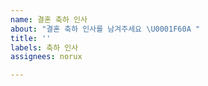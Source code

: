```yaml
---
name: 결혼 축하 인사
about: "결혼 축하 인사를 남겨주세요 \U0001F60A "
title: ''
labels: 축하 인사
assignees: norux

---
```



